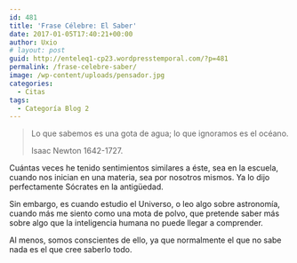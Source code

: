 ```yaml
---
id: 481
title: 'Frase Célebre: El Saber'
date: 2017-01-05T17:40:21+00:00
author: Uxio
# layout: post
guid: http://enteleq1-cp23.wordpresstemporal.com/?p=481
permalink: /frase-celebre-saber/
image: /wp-content/uploads/pensador.jpg
categories:
  - Citas
tags:
  - Categoría Blog 2
---
```

> Lo que sabemos es una gota de agua; lo que ignoramos es el océano.
> 
> Isaac Newton 1642-1727.

Cuántas veces he tenido sentimientos similares a éste, sea en la escuela, cuando nos inician en una materia, sea por nosotros mismos. Ya lo dijo perfectamente Sócrates en la antigüedad.

Sin embargo, es cuando estudio el Universo, o leo algo sobre astronomía, cuando más me siento como una mota de polvo, que pretende saber más sobre algo que la inteligencia humana no puede llegar a comprender.

Al menos, somos conscientes de ello, ya que normalmente el que no sabe nada es el que cree saberlo todo.

&nbsp;
